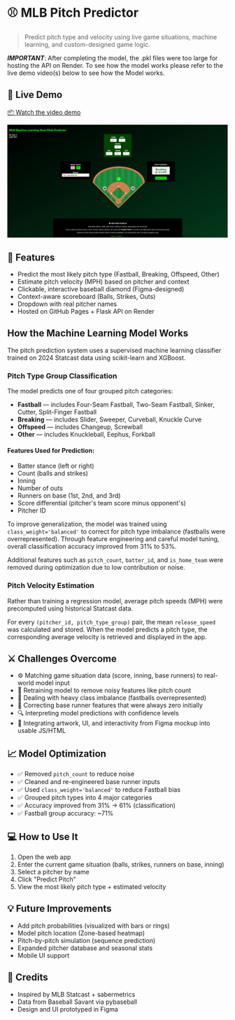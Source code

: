 # ⚾ MLB Pitch Predictor
> Predict pitch type and velocity using live game situations, machine learning, and custom-designed game logic.


***IMPORTANT***: After completing the model, the .pkl files were too large for hosting the API on Render. To see how the model works please refer to the live demo video(s) below to see how the Model works. 
 
## 🎥 Live Demo

[📦 Watch the video demo](https://youtu.be/d4T4BpZplOo)

![screenshot](demo/demo-screenshot.png)


## 🔧 Features

- Predict the most likely pitch type (Fastball, Breaking, Offspeed, Other)
- Estimate pitch velocity (MPH) based on pitcher and context
- Clickable, interactive baseball diamond (Figma-designed)
- Context-aware scoreboard (Balls, Strikes, Outs)
- Dropdown with real pitcher names
- Hosted on GitHub Pages + Flask API on Render

## How the Machine Learning Model Works

The pitch prediction system uses a supervised machine learning classifier trained on 2024 Statcast data using scikit-learn and XGBoost.

### Pitch Type Group Classification

The model predicts one of four grouped pitch categories:

- **Fastball** — includes Four-Seam Fastball, Two-Seam Fastball, Sinker, Cutter, Split-Finger Fastball
- **Breaking** — includes Slider, Sweeper, Curveball, Knuckle Curve
- **Offspeed** — includes Changeup, Screwball
- **Other** — includes Knuckleball, Eephus, Forkball

#### Features Used for Prediction:
- Batter stance (left or right)
- Count (balls and strikes)
- Inning
- Number of outs
- Runners on base (1st, 2nd, and 3rd)
- Score differential (pitcher's team score minus opponent's)
- Pitcher ID

To improve generalization, the model was trained using `class_weight='balanced'` to correct for pitch type imbalance (fastballs were overrepresented). Through feature engineering and careful model tuning, overall classification accuracy improved from 31% to 53%.

Additional features such as `pitch_count`, `batter_id`, and `is_home_team` were removed during optimization due to low contribution or noise.

### Pitch Velocity Estimation

Rather than training a regression model, average pitch speeds (MPH) were precomputed using historical Statcast data.

For every `(pitcher_id, pitch_type_group)` pair, the mean `release_speed` was calculated and stored. When the model predicts a pitch type, the corresponding average velocity is retrieved and displayed in the app.

## ⚔️ Challenges Overcome

- ⚙️ Matching game situation data (score, inning, base runners) to real-world model input
- 🔄 Retraining model to remove noisy features like pitch count
- 🎯 Dealing with heavy class imbalance (fastballs overrepresented)
- 🔄 Correcting base runner features that were always zero initially
- 🔍 Interpreting model predictions with confidence levels
- 🎨 Integrating artwork, UI, and interactivity from Figma mockup into usable JS/HTML

## 📈 Model Optimization

- ✅ Removed `pitch_count` to reduce noise
- ✅ Cleaned and re-engineered base runner inputs
- ✅ Used `class_weight='balanced'` to reduce Fastball bias
- ✅ Grouped pitch types into 4 major categories
- ✅ Accuracy improved from 31% → 61% (classification)
- ✅ Fastball group accuracy: ~71%

## 💻 How to Use It

1. Open the web app
2. Enter the current game situation (balls, strikes, runners on base, inning)
3. Select a pitcher by name
4. Click "Predict Pitch"
5. View the most likely pitch type + estimated velocity

## 💡 Future Improvements

- Add pitch probabilities (visualized with bars or rings)
- Model pitch location (Zone-based heatmap)
- Pitch-by-pitch simulation (sequence prediction)
- Expanded pitcher database and seasonal stats
- Mobile UI support

## 🙏 Credits

- Inspired by MLB Statcast + sabermetrics
- Data from Baseball Savant via pybaseball
- Design and UI prototyped in Figma

